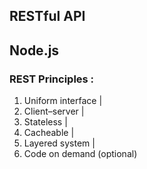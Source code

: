 ## RESTful API   
Node.js
---
### REST Principles :
1) Uniform interface |
2) Client–server |
3) Stateless |
4) Cacheable |
5) Layered system |
6) Code on demand (optional) 
